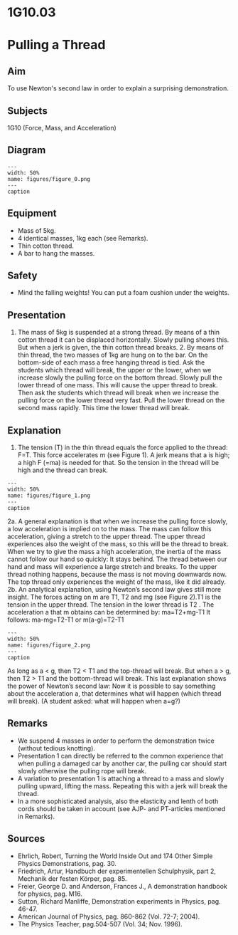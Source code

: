 # 1G10.03 
  # Pulling a Thread 
    
  
## Aim   
 To use Newton's second law in order to explain a surprising demonstration.    
  
## Subjects   
 1G10 (Force, Mass, and Acceleration)   
  
## Diagram   
   
```{figure} figures/figure_0.png  
---  
width: 50%  
name: figures/figure_0.png  
---  
caption  
``` 
     
  
## Equipment   
 
 *  Mass of 5kg. 
 *  4 identical masses, 1kg each (see Remarks). 
 *  Thin cotton thread. 
 *  A bar to hang the masses.   
  
## Safety   
 
 *  Mind the falling weights! You can put a foam cushion under the weights.
     
  
## Presentation   
 1. The mass of 5kg is suspended at a strong thread. By means of a thin cotton thread it can be displaced horizontally. Slowly pulling shows this. But when a jerk is given, the thin cotton thread breaks. 2. By means of thin thread, the two masses of 1kg are hung on to the bar. On the bottom-side of each mass a free hanging thread is tied. Ask the students which thread will break, the upper or the lower, when we increase slowly the pulling force on the bottom thread. Slowly pull the lower thread of one mass. This will cause the upper thread to break. Then ask the students which thread will break when we increase the pulling force on the lower thread very fast. Pull the lower thread on the second mass rapidly. This time the lower thread will break.   
  
## Explanation   
 1. The tension (T) in the thin thread equals the force applied to the thread: F=T. This force accelerates m (see Figure 1). A jerk means that a is high; a high F (=ma) is needed for that. So the tension in the thread will be high and the thread can break.    
```{figure} figures/figure_1.png  
---  
width: 50%  
name: figures/figure_1.png  
---  
caption  
``` 
 2a. A general explanation is that when we increase the pulling force slowly, a low acceleration is implied on to the mass. The mass can follow this acceleration, giving a stretch to the upper thread. The upper thread experiences also the weight of the mass, so this will be the thread to break. When we try to give the mass a high acceleration, the inertia of the mass cannot follow our hand so quickly: It stays behind. The thread between our hand and mass will experience a large stretch and breaks. To the upper thread nothing happens, because the mass is not moving downwards now. The top thread only experiences the weight of the mass, like it did already.  2b. An analytical explanation, using Newton’s second law gives still more insight. The forces acting on m are T1, T2 and mg (see Figure 2).T1 is the tension in the upper thread. The tension in the lower thread is T2 . The acceleration a that m obtains can be determined by: ma=T2+mg-T1 It follows: ma-mg=T2-T1 or m(a-g)=T2-T1     
```{figure} figures/figure_2.png  
---  
width: 50%  
name: figures/figure_2.png  
---  
caption  
``` 
 As long as a < g, then T2 < T1 and the top-thread will break. But when a > g, then T2 > T1 and the bottom-thread will break. This last explanation shows the power of Newton’s second law: Now it is possible to say something about the acceleration a, that determines what will happen (which thread will break). (A student asked: what will happen when a=g?)   
  
## Remarks   
 
 *  We suspend 4 masses in order to perform the demonstration twice (without tedious knotting). 
 *  Presentation 1 can directly be referred to the common experience that when pulling a damaged car by another car, the pulling car should start slowly otherwise the pulling rope will break. 
 *  A variation to presentation 1 is attaching a thread to a mass and slowly pulling upward, lifting the mass. Repeating this with a jerk will break the thread. 
 *  In a more sophisticated analysis, also the elasticity and lenth of both cords should be taken in account (see AJP- and PT-articles mentioned in Remarks).
   
  
## Sources   
 
 *  Ehrlich, Robert, Turning the World Inside Out and 174 Other Simple Physics Demonstrations, pag. 30. 
 *  Friedrich, Artur, Handbuch der experimentellen Schulphysik, part 2, Mechanik der festen Körper, pag. 85. 
 *  Freier, George D. and Anderson, Frances J., A demonstration handbook for physics, pag. M16. 
 *  Sutton, Richard Manliffe, Demonstration experiments in Physics, pag. 46-47. 
 *  American Journal of Physics, pag. 860-862 (Vol. 72-7; 2004). 
 *  The Physics Teacher, pag.504-507 (Vol. 34; Nov. 1996).
  